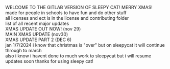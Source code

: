WELCOME TO THE GITLAB VERSION OF SLEEPY CAT! MERRY XMAS!<br>
made for people in schools to have fun and do other stuff<br>
all licenses and ect is in the license and contributing folder<br>
list of all recent major updates<br>
XMAS UPDATE OUT NOW! (nov 29)<br>
MAIN XMAS UPDATE (nov30)<br>
XMAS UPDATE PART 2 (DEC 6)<br>
jan 1/7/2024 i know that christmas is "over" but on sleepycat it will continue through to march<br>
also i know i havent done to much work to sleepycat but i will resume updates soon thanks for using sleepy cat!<br>